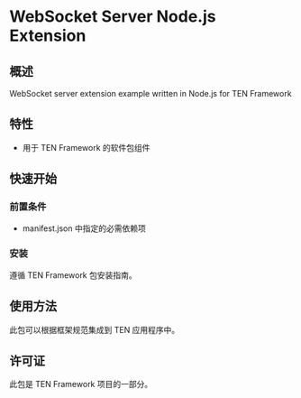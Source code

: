 # WebSocket Server Node.js Extension

## 概述

WebSocket server extension example written in Node.js for TEN Framework

## 特性

- 用于 TEN Framework 的软件包组件

## 快速开始

### 前置条件

- manifest.json 中指定的必需依赖项

### 安装

遵循 TEN Framework 包安装指南。

## 使用方法

此包可以根据框架规范集成到 TEN 应用程序中。

## 许可证

此包是 TEN Framework 项目的一部分。
